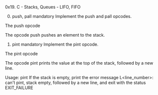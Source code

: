 0x19. C - Stacks, Queues - LIFO, FIFO

0. push, pall
mandatory
Implement the push and pall opcodes.

The push opcode

The opcode push pushes an element to the stack.

1. pint
mandatory
Implement the pint opcode.

The pint opcode

The opcode pint prints the value at the top of the stack, followed by a new line.

Usage: pint
If the stack is empty, print the error message L<line_number>: can't pint, stack empty, followed by a new line, and exit with the status EXIT_FAILURE
